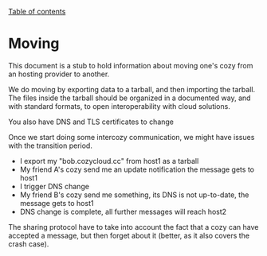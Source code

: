 [Table of contents](README.md#table-of-contents)

# Moving

This document is a stub to hold information about moving one's cozy from an
hosting provider to another.

We do moving by exporting data to a tarball, and then importing the tarball. The
files inside the tarball should be organized in a documented way, and with
standard formats, to open interoperability with cloud solutions.

You also have DNS and TLS certificates to change

Once we start doing some intercozy communication, we might have issues with the
transition period.

-   I export my "bob.cozycloud.cc" from host1 as a tarball
-   My friend A's cozy send me an update notification the message gets to host1
-   I trigger DNS change
-   My friend B's cozy send me something, its DNS is not up-to-date, the message
    gets to host1
-   DNS change is complete, all further messages will reach host2

The sharing protocol have to take into account the fact that a cozy can have
accepted a message, but then forget about it (better, as it also covers the
crash case).

